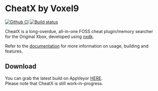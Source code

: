 # CheatX by Voxel9
[![Github CI](https://github.com/Voxel9/CheatX/workflows/Github%20CI/badge.svg)](https://github.com/Voxel9/CheatX/actions)
[![Build status](https://ci.appveyor.com/api/projects/status/6xuveew345kp5ul6/branch/master?svg=true)](https://ci.appveyor.com/project/Voxel9/cheatx/branch/master)

CheatX is a long-overdue, all-in-one FOSS cheat plugin/memory searcher for the Original Xbox, developed using [nxdk](https://github.com/XboxDev/nxdk).

Refer to the [documentation](https://voxel9.github.io/CheatX/) for more information on usage, building and features.

## Download
You can grab the latest build on AppVeyor [HERE](https://ci.appveyor.com/project/Voxel9/cheatx/branch/master/artifacts).  
Please note that CheatX is still work-in-progress.
